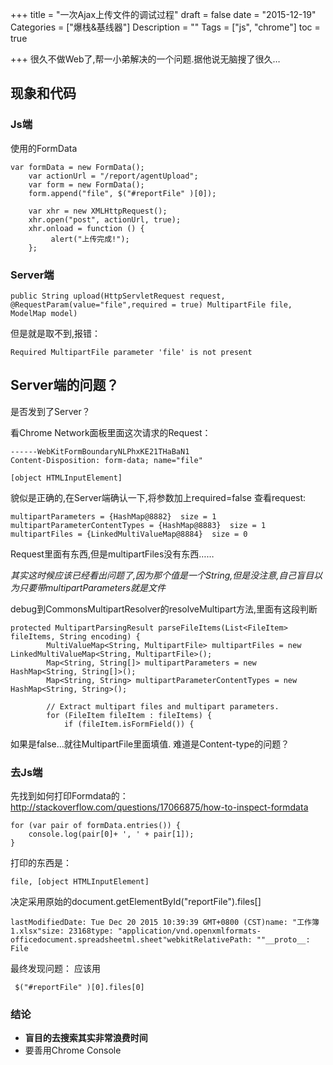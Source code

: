 +++
title = "一次Ajax上传文件的调试过程"
draft = false
date = "2015-12-19"
Categories = ["爆栈&基线器"] 
Description = "" 
Tags = ["js", "chrome"] 
toc = true

+++
很久不做Web了,帮一小弟解决的一个问题.据他说无脑搜了很久…
## 现象和代码
### Js端

使用的FormData
```
var formData = new FormData();
    var actionUrl = "/report/agentUpload";
    var form = new FormData();
    form.append("file", $("#reportFile" )[0]);

    var xhr = new XMLHttpRequest();
    xhr.open("post", actionUrl, true);
    xhr.onload = function () {
         alert("上传完成!");
    };

```
### Server端

```
public String upload(HttpServletRequest request, @RequestParam(value="file",required = true) MultipartFile file, ModelMap model)
```
但是就是取不到,报错：

```
Required MultipartFile parameter 'file' is not present
```


## Server端的问题？

是否发到了Server？

看Chrome Network面板里面这次请求的Request：

```
------WebKitFormBoundaryNLPhxKE21THaBaN1
Content-Disposition: form-data; name="file"

[object HTMLInputElement]

```


貌似是正确的,在Server端确认一下,将参数加上required=false
查看request:

```
multipartParameters = {HashMap@8882}  size = 1
multipartParameterContentTypes = {HashMap@8883}  size = 1
multipartFiles = {LinkedMultiValueMap@8884}  size = 0
```
Request里面有东西,但是multipartFiles没有东西……

*其实这时候应该已经看出问题了,因为那个值是一个String,但是没注意,自己盲目以为只要带multipartParameters就是文件*

debug到CommonsMultipartResolver的resolveMultipart方法,里面有这段判断
```
protected MultipartParsingResult parseFileItems(List<FileItem> fileItems, String encoding) {
		MultiValueMap<String, MultipartFile> multipartFiles = new LinkedMultiValueMap<String, MultipartFile>();
		Map<String, String[]> multipartParameters = new HashMap<String, String[]>();
		Map<String, String> multipartParameterContentTypes = new HashMap<String, String>();

		// Extract multipart files and multipart parameters.
		for (FileItem fileItem : fileItems) {
			if (fileItem.isFormField()) {
```
如果是false…就往MultipartFile里面填值.
难道是Content-type的问题？

### 去Js端

先找到如何打印Formdata的：
http://stackoverflow.com/questions/17066875/how-to-inspect-formdata

```
for (var pair of formData.entries()) {
    console.log(pair[0]+ ', ' + pair[1]); 
}
```
打印的东西是：

```
file, [object HTMLInputElement]

```
决定采用原始的document.getElementById("reportFile").files[]

```
lastModifiedDate: Tue Dec 20 2015 10:39:39 GMT+0800 (CST)name: "工作簿1.xlsx"size: 23168type: "application/vnd.openxmlformats-officedocument.spreadsheetml.sheet"webkitRelativePath: ""__proto__: File

```
最终发现问题：
应该用

```
 $("#reportFile" )[0].files[0]

```

### 结论
- **盲目的去搜索其实非常浪费时间**
- 要善用Chrome Console





